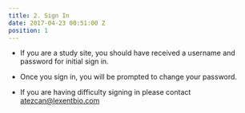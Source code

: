 ```yaml
---
title: 2. Sign In
date: 2017-04-23 00:51:00 Z
position: 1
---
```


* If you are a study site, you should have received a username and password for initial sign in.

* Once you sign in, you will be prompted to change your password.

* If you are having difficulty signing in please contact atezcan@lexentbio.com

